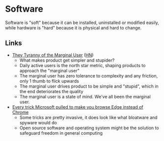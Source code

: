 # Software

Software is "soft" because it can be installed, uninstalled or modified easily,
while hardware is "hard" because it is physical and hard to change.

## Links

- [They Tyranny of the Marginal User](https://nothinghuman.substack.com/p/the-tyranny-of-the-marginal-user)
  ([HN](https://news.ycombinator.com/item?id=37509507))
  - What makes product get simpler and stupider?
  - Daily active users is the north star metric, shaping products to approach
    the "marginal user"
  - The marginal user has zero tolerance to complexity and any friction, only 1
    thumb to flick upwards
  - The marginal user drives product to be simple and "stupid", which in the end
    deteriorates the quality
  - The marginal user is a state of mind. We've all been the marginal user.
- [Every trick Microsoft pulled to make you browse Edge instead of Chrome](https://www.theverge.com/23935029/microsoft-edge-forced-windows-10-google-chrome-fight)
  - Some tricks are pretty invasive, it does look like what bloatware and
    spyware would do
  - Open source software and operating system might be the solution to safeguard
    freedom in general computing
